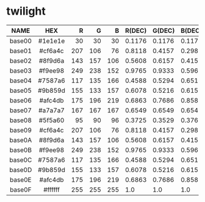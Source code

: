 # twilight

|  NAME  |   HEX   |  R  |  G  |  B  | R(DEC) | G(DEC) | B(DEC) |  H  |  S  |  V  |
|:------:|:-------:|----:|----:|----:|:-------|:-------|:-------|----:|----:|----:|
| base00 | #1e1e1e |  30 |  30 |  30 | 0.1176 | 0.1176 | 0.1176 |   0 |   0 |  12 |
| base01 | #cf6a4c | 207 | 106 |  76 | 0.8118 | 0.4157 | 0.298  |  14 |  63 |  81 |
| base02 | #8f9d6a | 143 | 157 | 106 | 0.5608 | 0.6157 | 0.4157 |  76 |  32 |  62 |
| base03 | #f9ee98 | 249 | 238 | 152 | 0.9765 | 0.9333 | 0.5961 |  53 |  39 |  98 |
| base04 | #7587a6 | 117 | 135 | 166 | 0.4588 | 0.5294 | 0.651  | 218 |  30 |  65 |
| base05 | #9b859d | 155 | 133 | 157 | 0.6078 | 0.5216 | 0.6157 | 295 |  15 |  62 |
| base06 | #afc4db | 175 | 196 | 219 | 0.6863 | 0.7686 | 0.8588 | 211 |  20 |  86 |
| base07 | #a7a7a7 | 167 | 167 | 167 | 0.6549 | 0.6549 | 0.6549 |   0 |   0 |  65 |
| base08 | #5f5a60 |  95 |  90 |  96 | 0.3725 | 0.3529 | 0.3765 | 290 |   6 |  38 |
| base09 | #cf6a4c | 207 | 106 |  76 | 0.8118 | 0.4157 | 0.298  |  14 |  63 |  81 |
| base0A | #8f9d6a | 143 | 157 | 106 | 0.5608 | 0.6157 | 0.4157 |  76 |  32 |  62 |
| base0B | #f9ee98 | 249 | 238 | 152 | 0.9765 | 0.9333 | 0.5961 |  53 |  39 |  98 |
| base0C | #7587a6 | 117 | 135 | 166 | 0.4588 | 0.5294 | 0.651  | 218 |  30 |  65 |
| base0D | #9b859d | 155 | 133 | 157 | 0.6078 | 0.5216 | 0.6157 | 295 |  15 |  62 |
| base0E | #afc4db | 175 | 196 | 219 | 0.6863 | 0.7686 | 0.8588 | 211 |  20 |  86 |
| base0F | #ffffff | 255 | 255 | 255 | 1.0    | 1.0    | 1.0    |   0 |   0 | 100 |
